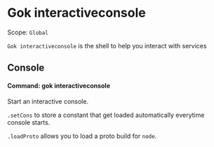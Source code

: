 # Gok interactiveconsole

Scope: `Global`

`Gok interactiveconsole` is the shell to help you interact with services

## Console

#### Command: gok interactiveconsole

Start an interactive console.

`.setCons` to store a constant that get loaded automatically everytime console starts.

`.loadProto` allows you to load a proto build for `node`.

